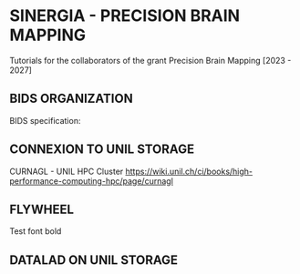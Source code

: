 ﻿
# SINERGIA - PRECISION BRAIN MAPPING

Tutorials for the collaborators of the grant Precision Brain Mapping [2023 - 2027]


## BIDS ORGANIZATION 
BIDS specification: 



## CONNEXION TO UNIL STORAGE

CURNAGL - UNIL HPC Cluster
https://wiki.unil.ch/ci/books/high-performance-computing-hpc/page/curnagl

## FLYWHEEL

Test font bold 


## DATALAD ON UNIL STORAGE
